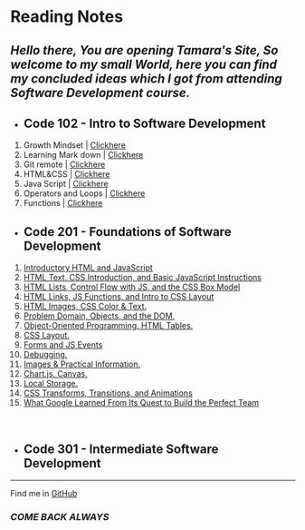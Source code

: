 # Reading Notes
## _Hello there, You are opening Tamara's Site, So welcome to my small World, here you can find my concluded ideas which I got from attending Software Development course._ 

- ## Code 102 - Intro to Software Development

     
1. Growth Mindset | [Clickhere](./code102/GrowthMindset)
1. Learning Mark down  | [Clickhere](./code102/markdown)
1. Git remote | [Clickhere](./code102/Git-remote)
1. HTML&CSS | [Clickhere](./code102/class-03)
1. Java Script |  [Clickhere](./code102/class-04)
1. Operators and Loops | [Clickhere](./code102/class-05)  
1. Functions | [Clickhere](./code102/class-06)  

- ## Code 201 - Foundations of Software Development

1.  [Introductory HTML and JavaScript](./Code201/class-01)
1. [HTML Text, CSS Introduction, and Basic JavaScript Instructions](./Code201/class-02)
1. [HTML Lists, Control Flow with JS, and the CSS Box Model](./code201/class-03)
1. [HTML Links, JS Functions, and Intro to CSS Layout](./code201/class-04)
1. [HTML Images, CSS Color  & Text.](./code201/class-05)
1. [Problem Domain, Objects, and the DOM.](./code201/class-06)
1. [Object-Oriented Programming, HTML Tables.](./code201/class-07)
1. [CSS Layout.](./code201/class-08)
1. [Forms and JS Events](./code201/class-09)
1. [Debugging.](./code201/class-10)
1. [Images & Practical Information.](./code201/class-11)
1. [Chart.js, Canvas.](./code201/class-12)
1. [Local Storage.](./code201/class-13)
1. [CSS Transforms, Transitions, and Animations](./code201/class-14a)
1. [What Google Learned From Its Quest to Build the Perfect Team](./code201/class-14b)


<br>

- ## Code 301 - Intermediate Software Development


***


Find me in [GitHub](https://github.com/Tamaraalrashed)

### _COME BACK ALWAYS_

